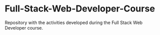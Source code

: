 # Full-Stack-Web-Developer-Course
Repository with the activities developed during the Full Stack Web Developer course.
